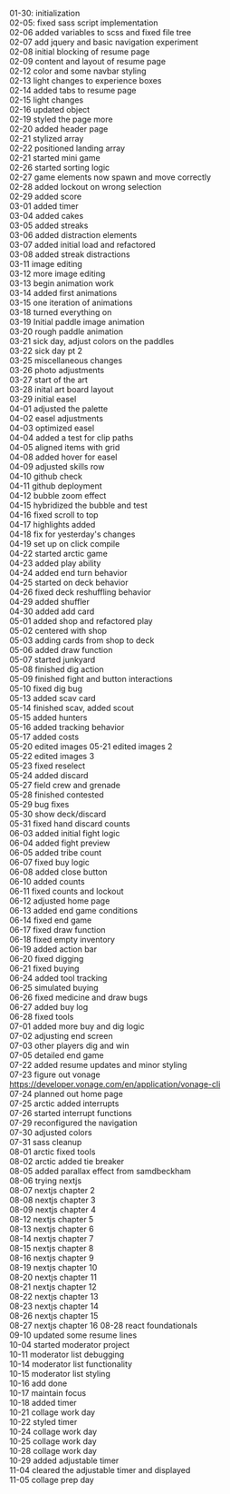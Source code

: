 01-30: initialization  
02-05: fixed sass script implementation  
02-06 added variables to scss and fixed file tree  
02-07 add jquery and basic navigation experiment  
02-08 initial blocking of resume page  
02-09 content and layout of resume page  
02-12 color and some navbar styling  
02-13 light changes to experience boxes  
02-14 added tabs to resume page  
02-15 light changes  
02-16 updated object  
02-19 styled the page more  
02-20 added header page  
02-21 stylized array  
02-22 positioned landing array  
02-21 started mini game  
02-26 started sorting logic  
02-27 game elements now spawn and move correctly  
02-28 added lockout on wrong selection  
02-29 added score  
03-01 added timer  
03-04 added cakes  
03-05 added streaks  
03-06 added distraction elements  
03-07 added initial load and refactored  
03-08 added streak distractions  
03-11 image editing  
03-12 more image editing  
03-13 begin animation work  
03-14 added first animations  
03-15 one iteration of animations  
03-18 turned everything on  
03-19 Initial paddle image animation  
03-20 rough paddle animation  
03-21 sick day, adjust colors on the paddles  
03-22 sick day pt 2  
03-25 miscellaneous changes  
03-26 photo adjustments  
03-27 start of the art  
03-28 inital art board layout  
03-29 initial easel  
04-01 adjusted the palette  
04-02 easel adjustments  
04-03 optimized easel  
04-04 added a test for clip paths  
04-05 aligned items with grid  
04-08 added hover for easel  
04-09 adjusted skills row  
04-10 github check  
04-11 github deployment  
04-12 bubble zoom effect  
04-15 hybridized the bubble and test  
04-16 fixed scroll to top  
04-17 highlights added  
04-18 fix for yesterday's changes  
04-19 set up on click compile  
04-22 started arctic game  
04-23 added play ability  
04-24 added end turn behavior  
04-25 started on deck behavior  
04-26 fixed deck reshuffling behavior  
04-29 added shuffler  
04-30 added add card  
05-01 added shop and refactored play  
05-02 centered with shop  
05-03 adding cards from shop to deck  
05-06 added draw function  
05-07 started junkyard  
05-08 finished dig action  
05-09 finished fight and button interactions  
05-10 fixed dig bug  
05-13 added scav card  
05-14 finished scav, added scout  
05-15 added hunters  
05-16 added tracking behavior  
05-17 added costs  
05-20 edited images
05-21 edited images 2  
05-22 edited images 3  
05-23 fixed reselect  
05-24 added discard  
05-27 field crew and grenade  
05-28 finished contested  
05-29 bug fixes  
05-30 show deck/discard  
05-31 fixed hand discard counts  
06-03 added initial fight logic  
06-04 added fight preview  
06-05 added tribe count  
06-07 fixed buy logic  
06-08 added close button  
06-10 added counts  
06-11 fixed counts and lockout  
06-12 adjusted home page  
06-13 added end game conditions  
06-14 fixed end game  
06-17 fixed draw function  
06-18 fixed empty inventory  
06-19 added action bar  
06-20 fixed digging  
06-21 fixed buying  
06-24 added tool tracking  
06-25 simulated buying  
06-26 fixed medicine and draw bugs  
06-27 added buy log  
06-28 fixed tools  
07-01 added more buy and dig logic  
07-02 adjusting end screen  
07-03 other players dig and win  
07-05 detailed end game  
07-22 added resume updates and minor styling  
07-23 figure out vonage https://developer.vonage.com/en/application/vonage-cli  
07-24 planned out home page  
07-25 arctic added interrupts  
07-26 started interrupt functions  
07-29 reconfigured the navigation  
07-30 adjusted colors  
07-31 sass cleanup  
08-01 arctic fixed tools  
08-02 arctic added tie breaker  
08-05 added parallax effect from samdbeckham  
08-06 trying nextjs  
08-07 nextjs chapter 2  
08-08 nextjs chapter 3  
08-09 nextjs chapter 4  
08-12 nextjs chapter 5  
08-13 nextjs chapter 6  
08-14 nextjs chapter 7  
08-15 nextjs chapter 8  
08-16 nextjs chapter 9  
08-19 nextjs chapter 10  
08-20 nextjs chapter 11  
08-21 nextjs chapter 12  
08-22 nextjs chapter 13  
08-23 nextjs chapter 14  
08-26 nextjs chapter 15  
08-27 nextjs chapter 16
08-28 react foundationals  
09-10 updated some resume lines  
10-04 started moderator project  
10-11 moderator list debugging  
10-14 moderator list functionality  
10-15 moderator list styling  
10-16 add done  
10-17 maintain focus  
10-18 added timer  
10-21 collage work day  
10-22 styled timer  
10-24 collage work day  
10-25 collage work day  
10-28 collage work day  
10-29 added adjustable timer  
11-04 cleared the adjustable timer and displayed  
11-05 collage prep day  